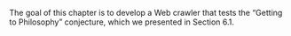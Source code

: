 The goal of this chapter is to develop a Web crawler that tests the “Getting to Philosophy” conjecture, which we presented in Section 6.1.